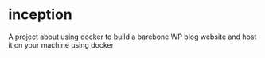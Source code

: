 # inception

A project about using docker to build a barebone WP blog website and host it on your machine using docker
